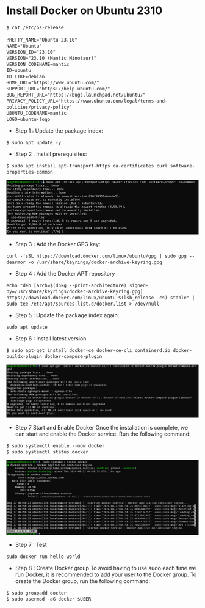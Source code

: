 # Install Docker on Ubuntu 2310

```
$ cat /etc/os-release

PRETTY_NAME="Ubuntu 23.10"
NAME="Ubuntu"
VERSION_ID="23.10"
VERSION="23.10 (Mantic Minotaur)"
VERSION_CODENAME=mantic
ID=ubuntu
ID_LIKE=debian
HOME_URL="https://www.ubuntu.com/"
SUPPORT_URL="https://help.ubuntu.com/"
BUG_REPORT_URL="https://bugs.launchpad.net/ubuntu/"
PRIVACY_POLICY_URL="https://www.ubuntu.com/legal/terms-and-policies/privacy-policy"
UBUNTU_CODENAME=mantic
LOGO=ubuntu-logo
```

- Step 1 : Update the package index:
```
$ sudo apt update -y
```

- Step 2 : Install prerequisites:
```
$ sudo apt install apt-transport-https ca-certificates curl software-properties-common
```
![](../assets/images/ubuntu_docker_pre.png)

- Step 3 : Add the Docker GPG key:
```
curl -fsSL https://download.docker.com/linux/ubuntu/gpg | sudo gpg --dearmor -o /usr/share/keyrings/docker-archive-keyring.gpg
```

- Step 4 : Add the Docker APT repository
```
echo "deb [arch=$(dpkg --print-architecture) signed-by=/usr/share/keyrings/docker-archive-keyring.gpg] https://download.docker.com/linux/ubuntu $(lsb_release -cs) stable" | sudo tee /etc/apt/sources.list.d/docker.list > /dev/null
```

- Step 5 : Update the package index again:
```
sudo apt update
```

- Step 6 : Install latest version
```
$ sudo apt-get install docker-ce docker-ce-cli containerd.io docker-buildx-plugin docker-compose-plugin
```
![](../assets/images/ubuntu_install_docker.png)

- Step 7 Start and Enable Docker
Once the installation is complete, we can start and enable the Docker service. Run the following command:
```
$ sudo systemctl enable --now docker
$ sudo systemctl status docker

```
![](../assets/images/ubuntu_docker_status.png)

- Step 7 : Test 
```
sudo docker run hello-world
```

- Step 8 : Create Docker group
To avoid having to use sudo each time we run Docker, it is recommended to add your user to the Docker group. To create the Docker group, run the following command:
```
$ sudo groupadd docker
$ sudo usermod -aG docker $USER
```

